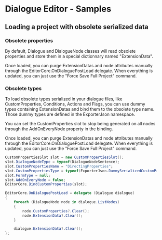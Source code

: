 # Dialogue Editor - Samples

## Loading a project with obsolete serialized data

### Obsolete properties

By default, Dialogue and DialogueNode classes will read obsolete properties and store them in a special dictionnary named "ExtensionData".   

Once loaded, you can purge ExtensionDatas and node attributes manually through the EditorCore.OnDialoguePostLoad delegate.
When everything is updated, you can just use the "Force Save Full Project" command.


### Obsolete types

To load obsolete types serialized in your dialogue files, like CustomProperties, Conditions, Actions and Flags, you can use dummy types containing ExtensionDatas and bind them to the obsolete type name.  
Those dummy types are defined in the ExporterJson namespace.  

You can set the CustomProperties slot to stop being generated on all nodes through the AddOnEveryNode property in the binding.  

Once loaded, you can purge ExtensionDatas and node attributes manually through the EditorCore.OnDialoguePostLoad delegate.
When everything is updated, you can just use the "Force Save Full Project" command.

```csharp
CustomPropertiesSlot slot = new CustomPropertiesSlot();
slot.DialogueNodeType = typeof(DialogueNodeSentence);
slot.CustomPropertiesName = "DirectingProperties";
slot.CustomPropertiesType = typeof(ExporterJson.DummySerializedCustomProperties);
slot.FormType = null;
slot.AddOnEveryNode = false;
EditorCore.BindCustomProperties(slot);

EditorCore.OnDialoguePostLoad = delegate (Dialogue dialogue)
{
    foreach (DialogueNode node in dialogue.ListNodes)
    {
        node.CustomProperties?.Clear();
        node.ExtensionData?.Clear();
    }

    dialogue.ExtensionData?.Clear();
};
```


